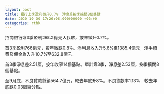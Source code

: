 ```yaml
---
layout: post
title: 招行上季盈利微升0.7%　淨息差按季擴闊8個基點
date: 2020-10-30 17:26:06.000000000 +08:00
categories: rthk
---
```


招商銀行第3季盈利268.2億元人民幣，按年微升0.7%。

首3季盈利766億元，按年微跌0.8%。淨利息收入升5.6%至1385.4億元，淨手續費及佣金收入升10.7%至632.8億元。

首3季淨息差2.51厘，按年收窄14個基點。單計第3季，淨息差2.53厘，按季擴闊8個基點。

至9月底，不良貸款餘額564.7億元，較去年底升8%。不良貸款率1.13%，較去年底跌0.03個百分點。
